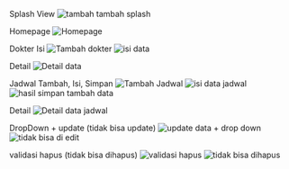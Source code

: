 Splash View
![tambah tambah splash](https://github.com/user-attachments/assets/b8a189c7-2c53-4900-9fd1-f57f2f9d0208)

Homepage
![Homepage](https://github.com/user-attachments/assets/29d7d29a-ee0c-4f1c-9f4e-04d84c6fd386)

Dokter
Isi
![Tambah dokter](https://github.com/user-attachments/assets/bb948e1f-0bca-4de0-a7ab-348268178801)
![isi data](https://github.com/user-attachments/assets/f6c2a9c0-2fc2-403b-9cef-43e66fab60dd)

Detail
![Detail data](https://github.com/user-attachments/assets/b9bcfc44-c477-4c26-b4e2-e844212f92cf)

Jadwal
Tambah, Isi, Simpan
![Tambah Jadwal](https://github.com/user-attachments/assets/f4f72121-53d8-4c08-962b-7490635f2268)
![isi data jadwal](https://github.com/user-attachments/assets/573147d1-00a1-453e-a4b0-33ffe7d4dc4c)
![hasil simpan tambah data](https://github.com/user-attachments/assets/8b7eaf3e-e06b-47b5-9c2b-a1863e667161)

Detail
![Detail data jadwal](https://github.com/user-attachments/assets/510c6eff-d98a-4cc3-9bd2-ed55edec03c5)

DropDown + update (tidak bisa update)
![update data + drop down](https://github.com/user-attachments/assets/70487f44-a2de-40f6-a422-ab5cd25bda6e)
![tidak bisa di edit](https://github.com/user-attachments/assets/c434860e-118f-41f1-bf4b-11012cbb90d5)

validasi hapus (tidak bisa dihapus)
![validasi hapus](https://github.com/user-attachments/assets/edd4f8f1-61fc-471e-a15b-82784fb52df5)
![tidak bisa dihapus](https://github.com/user-attachments/assets/ef730d77-3588-4f16-98a2-71a1180213cb)


